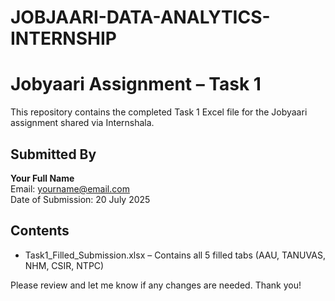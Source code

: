 # JOBJAARI-DATA-ANALYTICS-INTERNSHIP
# Jobyaari Assignment – Task 1

This repository contains the completed Task 1 Excel file for the Jobyaari assignment shared via Internshala.

## Submitted By
**Your Full Name**  
Email: yourname@email.com  
Date of Submission: 20 July 2025

## Contents
- Task1_Filled_Submission.xlsx – Contains all 5 filled tabs (AAU, TANUVAS, NHM, CSIR, NTPC)

Please review and let me know if any changes are needed. Thank you!


